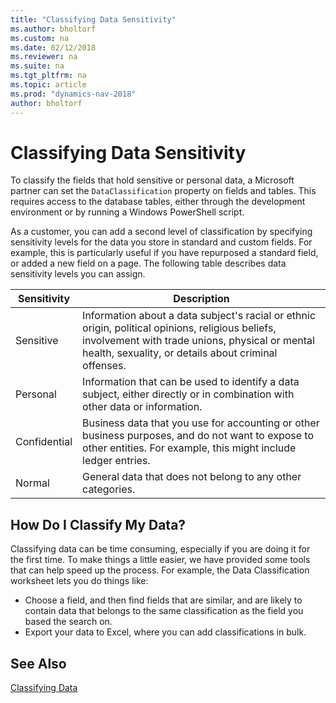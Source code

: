 ```yaml
---
title: "Classifying Data Sensitivity"
ms.author: bholtorf
ms.custom: na
ms.date: 02/12/2018
ms.reviewer: na
ms.suite: na
ms.tgt_pltfrm: na
ms.topic: article
ms.prod: "dynamics-nav-2018"
author: bholtorf
---
```


# Classifying Data Sensitivity
To classify the fields that hold sensitive or personal data, a Microsoft partner can set the ```DataClassification``` property on fields and tables. This requires access to the database tables, either through the development environment or by running a Windows PowerShell script.  

As a customer, you can add a second level of classification by specifying sensitivity levels for the data you store in standard and custom fields. For example, this is particularly useful if you have repurposed a standard field, or added a new field on a page. The following table describes data sensitivity levels you can assign.

|Sensitivity|Description|
|----|----|
|Sensitive | Information about a data subject's racial or ethnic origin, political opinions, religious beliefs, involvement with trade unions, physical or mental health, sexuality, or details about criminal offenses. |
|Personal | Information that can be used to identify a data subject, either directly or in combination with other data or information.|
|Confidential | Business data that you use for accounting or other business purposes, and do not want to expose to other entities. For example, this might include ledger entries.|
|Normal | General data that does not belong to any other categories.|

## How Do I Classify My Data?
Classifying data can be time consuming, especially if you are doing it for the first time. To make things a little easier, we have provided some tools that can help speed up the process. For example, the Data Classification worksheet lets you do things like:  

* Choose a field, and then find fields that are similar, and are likely to contain data that belongs to the same classification as the field you based the search on.  
* Export your data to Excel, where you can add classifications in bulk.  

## See Also
[Classifying Data](devenv-classifying-data.md)
